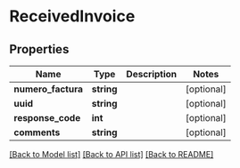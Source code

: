 # ReceivedInvoice

## Properties
Name | Type | Description | Notes
------------ | ------------- | ------------- | -------------
**numero_factura** | **string** |  | [optional] 
**uuid** | **string** |  | [optional] 
**response_code** | **int** |  | [optional] 
**comments** | **string** |  | [optional] 

[[Back to Model list]](../README.md#documentation-for-models) [[Back to API list]](../README.md#documentation-for-api-endpoints) [[Back to README]](../README.md)


